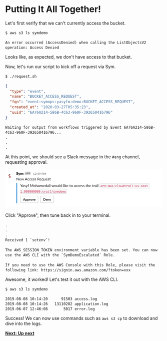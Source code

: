 # Putting It All Together!

Let's first verify that we can't currently access the bucket.

```bash
$ aws s3 ls symdemo
```

```
An error occurred (AccessDenied) when calling the ListObjectsV2 operation: Access Denied
```

Looks like, as expected, we don't have access to that bucket.

Now, let's run our script to kick off a request via Sym.

```bash
$ ./request.sh
```

```json
{
  "type": "event",
  "name": "BUCKET_ACCESS_REQUEST",
  "fqn": "event:symops:yasyfm:demo:BUCKET_ACCESS_REQUEST",
  "created_at": "2020-03-27T05:35:23",
  "uuid": "6A76A214-586B-4C63-960F-392650416796"
}
```

```
Waiting for output from workflows triggered by Event 6A76A214-586B-4C63-960F-392650416796...
.
.
.
```

At this point, we should see a Slack message in the `#eng` channel, requesting approval.

![Slack Approval](img/approve.png)

Click "Approve", then tune back in to your terminal.

```
.
.
.
Received 1 `setenv`!

The AWS_SESSION_TOKEN environment variable has been set. You can now use the AWS CLI with the `SymDemoEscalated` Role.

If you need to use the AWS Console with this Role, please visit the following link: https://signin.aws.amazon.com/?token=xxx
```

Awesome, it worked! Let's test it out with the AWS CLI.

```bash
$ aws s3 ls symdemo
```

```
2019-08-08 10:14:20      91503 access.log
2019-08-08 10:14:26   13110282 application.log
2019-06-07 12:46:08       5017 error.log
```

Success! We can now use commands such as `aws s3 cp` to download and dive into the logs.

**[Next: Up next](12_up_next.md)**
